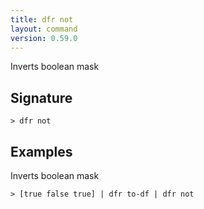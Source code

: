 ```yaml
---
title: dfr not
layout: command
version: 0.59.0
---
```


Inverts boolean mask

## Signature

```> dfr not ```

## Examples

Inverts boolean mask
```shell
> [true false true] | dfr to-df | dfr not
```
